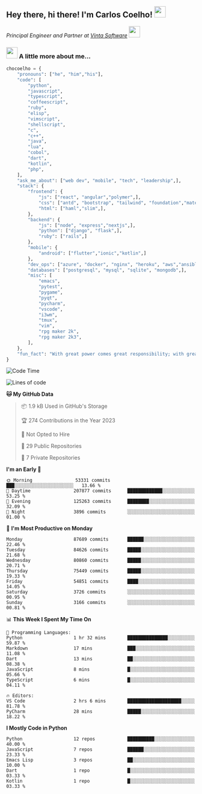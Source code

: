 <h2>Hey there, hi there! I'm Carlos Coelho! <img src="https://emoji.gg/assets/emoji/6680_this_is_fine.png" width="30"></h2>
<p><em>Principal Engineer and Partner at <a href="http://www.vintasoftware.com">Vinta Software</a> <img src="https://emojis.slackmojis.com/emojis/images/1613461409/13263/bongocat_code.gif?1613461409" width="30"> 
</em></p>

### <img src="https://emojis.slackmojis.com/emojis/images/1597320283/10003/catjam.gif?1597320283" width="30"> A little more about me...  

```python
chocoelho = {
    "pronouns": ["he", "him","his"],
    "code": [
        "python",
        "javascript",
        "typescript",
        "coffeescript",
        "ruby",
        "elisp",
        "vimscript",
        "shellscript",
        "c",
        "c++",
        "java",
        "lua",
        "cobol",
        "dart",
        "kotlin",
        "php",
    ],
    "ask_me_about": ["web dev", "mobile", "tech", "leadership",],
    "stack": {
        "frontend": {
            "js": ["react", "angular","polymer",],
            "css": ["antd", "bootstrap", "tailwind", "foundation","material","sass","less",],
            "html": ["haml","slim",],
        },
        "backend": {
            "js": ["node", "express","nextjs",],
            "python": ["django", "flask",],
            "ruby": ["rails",]
        },
        "mobile": {
            "android": ["flutter","ionic","kotlin",]
        },
        "dev_ops": ["azure", "docker", "nginx", "heroku", "aws","ansible",],
        "databases": ["postgresql", "mysql", "sqlite", "mongodb",],
        "misc": [
            "emacs",
            "pytest",
            "pygame",
            "pyqt",
            "pycharm",
            "vscode",
            "i3wm",
            "tmux",
            "vim",
            "rpg maker 2k",
            "rpg maker 2k3",
        ],
    },
    "fun_fact": "With great power comes great responsibility; with great responsibility can come extreme stress"
}
```

<!--START_SECTION:waka-->
![Code Time](http://img.shields.io/badge/Code%20Time-1%2C798%20hrs%2054%20mins-blue)

![Lines of code](https://img.shields.io/badge/From%20Hello%20World%20I%27ve%20Written-1.0%20billion%20lines%20of%20code-blue)

**🐱 My GitHub Data** 

> 📦 1.9 kB Used in GitHub's Storage 
 > 
> 🏆 274 Contributions in the Year 2023
 > 
> 🚫 Not Opted to Hire
 > 
> 📜 29 Public Repositories 
 > 
> 🔑 7 Private Repositories 
 > 
**I'm an Early 🐤** 

```text
🌞 Morning                53331 commits       ███░░░░░░░░░░░░░░░░░░░░░░   13.66 % 
🌆 Daytime                207877 commits      █████████████░░░░░░░░░░░░   53.25 % 
🌃 Evening                125263 commits      ████████░░░░░░░░░░░░░░░░░   32.09 % 
🌙 Night                  3896 commits        ░░░░░░░░░░░░░░░░░░░░░░░░░   01.00 % 
```
📅 **I'm Most Productive on Monday** 

```text
Monday                   87689 commits       ██████░░░░░░░░░░░░░░░░░░░   22.46 % 
Tuesday                  84626 commits       █████░░░░░░░░░░░░░░░░░░░░   21.68 % 
Wednesday                80860 commits       █████░░░░░░░░░░░░░░░░░░░░   20.71 % 
Thursday                 75449 commits       █████░░░░░░░░░░░░░░░░░░░░   19.33 % 
Friday                   54851 commits       ████░░░░░░░░░░░░░░░░░░░░░   14.05 % 
Saturday                 3726 commits        ░░░░░░░░░░░░░░░░░░░░░░░░░   00.95 % 
Sunday                   3166 commits        ░░░░░░░░░░░░░░░░░░░░░░░░░   00.81 % 
```


📊 **This Week I Spent My Time On** 

```text
💬 Programming Languages: 
Python                   1 hr 32 mins        ███████████████░░░░░░░░░░   59.87 % 
Markdown                 17 mins             ███░░░░░░░░░░░░░░░░░░░░░░   11.08 % 
Dart                     13 mins             ██░░░░░░░░░░░░░░░░░░░░░░░   08.38 % 
JavaScript               8 mins              █░░░░░░░░░░░░░░░░░░░░░░░░   05.66 % 
TypeScript               6 mins              █░░░░░░░░░░░░░░░░░░░░░░░░   04.11 % 

🔥 Editors: 
VS Code                  2 hrs 6 mins        ████████████████████░░░░░   81.78 % 
PyCharm                  28 mins             █████░░░░░░░░░░░░░░░░░░░░   18.22 % 
```

**I Mostly Code in Python** 

```text
Python                   12 repos            ██████████░░░░░░░░░░░░░░░   40.00 % 
JavaScript               7 repos             ██████░░░░░░░░░░░░░░░░░░░   23.33 % 
Emacs Lisp               3 repos             ██░░░░░░░░░░░░░░░░░░░░░░░   10.00 % 
Dart                     1 repo              █░░░░░░░░░░░░░░░░░░░░░░░░   03.33 % 
Kotlin                   1 repo              █░░░░░░░░░░░░░░░░░░░░░░░░   03.33 % 
```




<!--END_SECTION:waka-->
